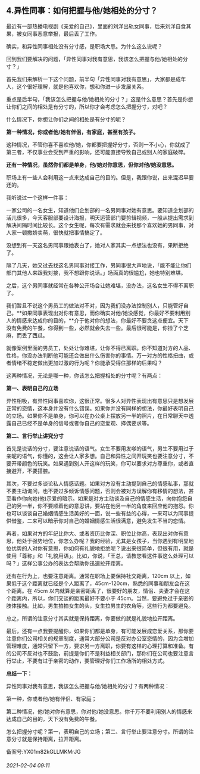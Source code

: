 ## 4.异性同事：如何把握与他/她相处的分寸？
最近有一部热播电视剧《亲爱的自己》，里面的刘洋出轨女同事，后来刘洋自食其果，被女同事恶意举报，最后丢了工作。


确实，和异性同事相处没有分寸感，是职场大忌。为什么这么说呢？


回到我们要解决的问题，「异性同事对我有意思，我该怎么把握与他/她相处的分寸？」


首先我们来解析一下这个问题，前半句「异性同事对我有意思」，大家都是成年人，这个很好理解，就是他喜欢你，想和你进一步发展关系。


重点是后半句，「我该怎么把握与他/她相处的分寸？」这是什么意思？首先是你想让你们之间的相处是有分寸的，所以你才会考虑怎么把握分寸，对吧？


什么情况下，你想让你们之间的相处是有分寸的呢？


**第一种情况，你或者他/她有伴侣，有家庭，甚至有孩子。**


这种情况，不管你喜不喜欢他/她，你都要把握好分寸，否则一不小心，你就成了第三者，不仅事业会受到严重的影响，还可能直接导致自己或别人的家庭破碎。


**还有一种情况，虽然你们都是单身，他/她对你意思，但你对他/她没意思。**


职场上有一些人会利用这一点来达成自己的目的。但是，我跟你说，出来混迟早要还的。


我听说过一个这样一件事：


一家公司的一名女生，知道他们企划部的一名男同事对她有意思。要知道企划部的活儿很多，今天客服部要设计海报，明天运营部门要剪辑视频，一般从提出需求到解决间隔时间比较长。这个女生呢，每次有需求就会来找那个喜欢她的男同事，对人家一顿撒娇卖萌，很快就把事情搞定了。


没想到有一天这名男同事跟她表白了，她对人家其实一点想法也没有，果断拒绝了。


隔了几天，她又过去找这名男同事对接工作，男同事很大声地说，「能不能让你们部门其他人来跟我对接，我不想跟你说话。」场面真的很尴尬，她也特别难堪。


之后，这个男同事就经常在各种公开场合让她难堪，没办法，这名女生不得不离职了。


我们暂且不说这个男员工的做法对不对，因为我们没办法控制别人，只能管好自己。**如果同事表现出对你有意思，而你确实对他/她没感觉，你最好不要利用别人的情感来达成你的目的，**介于他对你的想法，你最好不要贪这点便宜。天下没有免费的午餐，你得到一些，必然就会失去一些。最后很可能是，你捡了个芝麻，而丢了西瓜。


就像案例里面的男员工，处处让你难堪，让你不得已离职。你不知道对方的人品、性格，你没办法判断他可能还会做出什么伤害你的事情。万一对方的性格扭曲，或者情绪不稳定做出更加过激的行为呢？你能承受得住那样的后果吗？


这两种情况，无论是哪一种，你该怎么把握相处的分寸呢？有两点：


**第一、表明自己的立场**


异性相吸，有异性同事喜欢你，这很正常。很多人对异性表现出有意思只是想发展正常的恋情，这本身并没有什么错误。如果你并没有同样的想法，你最好表明自己的立场。如果你不是单身，你可以在办公桌上摆放另一半的照片，在日常聊天中透露自己已经不是单身的信号或者你自己的恋爱观、择偶要求等。


**第二、言行举止讲究分寸**


首先是说话的分寸，要注意说话的语气。女生不要用发嗲的语气，男生不要用过于亲昵的语气，你懂的，这会让人家多想。自己和异性之间开玩笑也要注意分寸，不要开带颜色的玩笑。如果遇到别人开这样的玩笑，你可以要求对方尊重你，或者直接避开，不要搭腔。


其次，不要过多谈论私人情感话题。如果对方没有主动提到自己的情感私事，那就不要主动询问，也不要过多倾诉情感问题，否则会被对方误解你有移情的想法，甚至看作你向她(他)示爱的暗示。如果是对方主动谈及自己的情感生活，向你抱怨自己的另一半，你不要顺着他的意思讲，要站在他另一半的角度来回应他的抱怨。你也可以谈谈自己婚姻情感生活美好的一面，说一些有益的心得，一来可以为同事提供借鉴，二来可以暗示你对自己的婚姻情感生活很满意，避免发生不当的恋情。


再者，如果对方的年纪比你大、或者资历比你深、职位比你高，表现出对你有意思，他处于强势地位，你怎么办呢？我的经验，尤其是女孩子，当你遇到有明显地位优势的人对你有意思，你如何有礼貌地拒绝呢？说出来很简单，但很有用，就是使用「尊称」和「礼貌用语」。比如，你说，「王总，请教您看这件事这么处理可以吗？」这样公事公办的表达会帮助你迅速拉开距离。


还有在行为上，也要注意距离。通常在职场上要保持社交距离，120cm 以上，如果低于这个距离就已经是个人距离了，45cm-120cm，熟悉的同事和朋友会在这个距离。在 45cm 以内就算是亲密距离了，很要好的朋友，情侣、夫妻才会在这个距离内，所以，你们交谈的距离最好不要小于 45cm。当然，要避免过于亲密的肢体接触。比如，男生拍拍女生的头，女生拉男生的衣角等，这些行为都要避免。


总之，所谓的注意分寸其实就是保持距离，你要做的就是礼貌地拉开距离。


最后，还有一点我要提醒你，如果你们都是单身，有可能发展成恋爱关系，那你要注意你们公司相关的规章制度，通常大部分公司是反对办公室恋情的，因为会增加管理难度，通常只留下一方，要求另一方离职，你要有这样的心理打算和准备。有的公司不反对也不鼓励，前提是你们不是利益相关部门，那你们在公司也要注意言行举止，不要有过于亲密的动作，要管理好你们工作场所的相处方式。


**总结一下：**


异性同事对我有意思，我该怎么把握与他/她相处的分寸？有两种情况：


第一种，你或者他/她有伴侣、有家庭；


第二种情况，他/她对你有意思，你对他/她没意思。你千万不要利用别人的情感来达成自己的目的，天下没有免费的午餐。


怎么把握分寸呢？第一，表明自己的立场；第二、言行举止要注意分寸。所谓的注意分寸就是保持距离，拉开距离。


备案号:YX01m82kGLLMKMrJG


###### 2021-02-04 09:11
